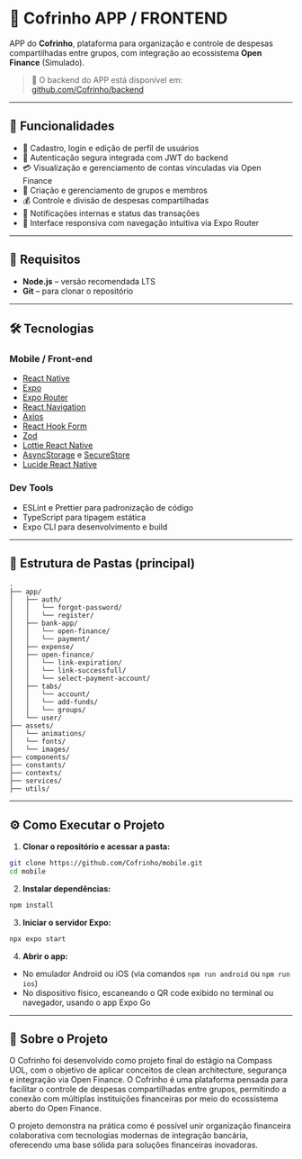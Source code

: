 # 🐷 Cofrinho APP / FRONTEND

APP do **Cofrinho**, plataforma para organização e controle de despesas compartilhadas entre grupos, com integração ao ecossistema **Open Finance** (Simulado).

> 🔗 O backend do APP está disponível em: [github.com/Cofrinho/backend](https://github.com/Cofrinho/backend)

---

## 🚀 Funcionalidades

- 👤 Cadastro, login e edição de perfil de usuários
- 🔐 Autenticação segura integrada com JWT do backend
- 💳 Visualização e gerenciamento de contas vinculadas via Open Finance
- 👥 Criação e gerenciamento de grupos e membros
- 💰 Controle e divisão de despesas compartilhadas
- 📲 Notificações internas e status das transações
- 📱 Interface responsiva com navegação intuitiva via Expo Router

---

## 🔧 Requisitos

- **Node.js** – versão recomendada LTS
- **Git** – para clonar o repositório  

---

## 🛠️ Tecnologias

### **Mobile / Front-end**
- [React Native](https://reactnative.dev/)
- [Expo](https://expo.dev/)
- [Expo Router](https://expo.github.io/router/)
- [React Navigation](https://reactnavigation.org/)
- [Axios](https://axios-http.com/)
- [React Hook Form](https://react-hook-form.com/)
- [Zod](https://zod.dev/)
- [Lottie React Native](https://github.com/lottie-react-native/lottie-react-native)
- [AsyncStorage](https://react-native-async-storage.github.io/async-storage/) e [SecureStore](https://docs.expo.dev/versions/latest/sdk/securestore/)
- [Lucide React Native](https://www.npmjs.com/package/lucide-react-native)

### **Dev Tools**
- ESLint e Prettier para padronização de código
- TypeScript para tipagem estática
- Expo CLI para desenvolvimento e build

---

## 📁 Estrutura de Pastas (principal)

```
.
├── app/             
│   ├── auth/             
│   │   └── forgot-password/
│   │   └── register/
│   ├── bank-app/        
│   │   └── open-finance/
│   │   └── payment/
│   ├── expense/
│   ├── open-finance/     
│   │   └── link-expiration/
│   │   └── link-successfull/
│   │   └── select-payment-account/
│   ├── tabs/             
│   │   └── account/
│   │   └── add-funds/
│   │   └── groups/
│   └── user/
├── assets/               
│   └── animations/
│   └── fonts/
│   └── images/
├── components/           
├── constants/            
├── contexts/              
├── services/             
├── utils/
```

---

## ⚙️ Como Executar o Projeto

1. **Clonar o repositório e acessar a pasta:**

```bash
git clone https://github.com/Cofrinho/mobile.git
cd mobile
```

2. **Instalar dependências:**

```bash
npm install
```

3. **Iniciar o servidor Expo:**

```bash
npx expo start
```

4. **Abrir o app:**

- No emulador Android ou iOS (via comandos `npm run android` ou `npm run ios`)
- No dispositivo físico, escaneando o QR code exibido no terminal ou navegador, usando o app Expo Go

---

## 📌 Sobre o Projeto

O Cofrinho foi desenvolvido como projeto final do estágio na Compass UOL, com o objetivo de aplicar conceitos de clean architecture, segurança e integração via Open Finance. O Cofrinho é uma plataforma pensada para facilitar o controle de despesas compartilhadas entre grupos, permitindo a conexão com múltiplas instituições financeiras por meio do ecossistema aberto do Open Finance.

O projeto demonstra na prática como é possível unir organização financeira colaborativa com tecnologias modernas de integração bancária, oferecendo uma base sólida para soluções financeiras inovadoras.
